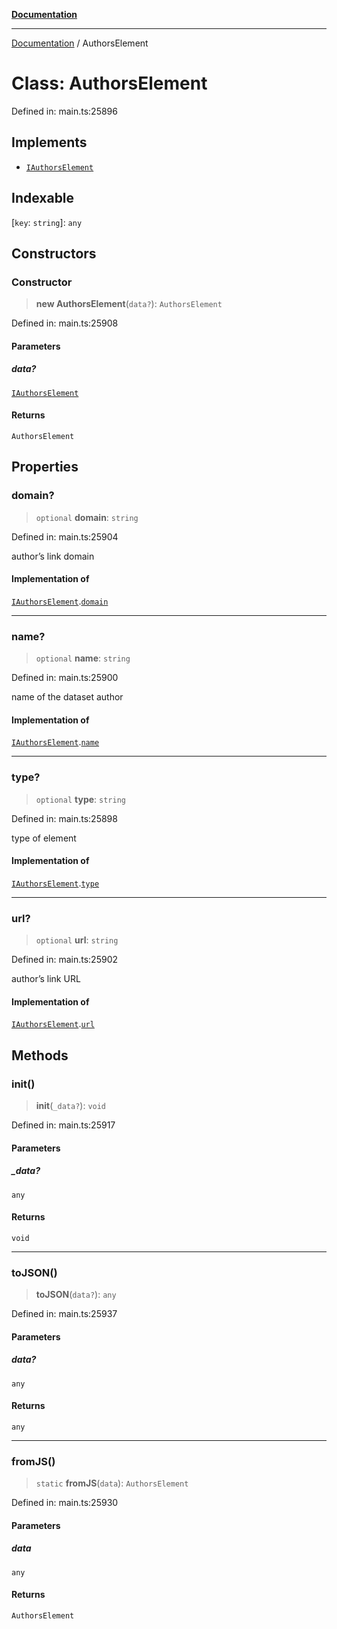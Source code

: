 [**Documentation**](../README.md)

***

[Documentation](../README.md) / AuthorsElement

# Class: AuthorsElement

Defined in: main.ts:25896

## Implements

- [`IAuthorsElement`](../interfaces/IAuthorsElement.md)

## Indexable

\[`key`: `string`\]: `any`

## Constructors

### Constructor

> **new AuthorsElement**(`data?`): `AuthorsElement`

Defined in: main.ts:25908

#### Parameters

##### data?

[`IAuthorsElement`](../interfaces/IAuthorsElement.md)

#### Returns

`AuthorsElement`

## Properties

### domain?

> `optional` **domain**: `string`

Defined in: main.ts:25904

author’s link domain

#### Implementation of

[`IAuthorsElement`](../interfaces/IAuthorsElement.md).[`domain`](../interfaces/IAuthorsElement.md#domain)

***

### name?

> `optional` **name**: `string`

Defined in: main.ts:25900

name of the dataset author

#### Implementation of

[`IAuthorsElement`](../interfaces/IAuthorsElement.md).[`name`](../interfaces/IAuthorsElement.md#name)

***

### type?

> `optional` **type**: `string`

Defined in: main.ts:25898

type of element

#### Implementation of

[`IAuthorsElement`](../interfaces/IAuthorsElement.md).[`type`](../interfaces/IAuthorsElement.md#type)

***

### url?

> `optional` **url**: `string`

Defined in: main.ts:25902

author’s link URL

#### Implementation of

[`IAuthorsElement`](../interfaces/IAuthorsElement.md).[`url`](../interfaces/IAuthorsElement.md#url)

## Methods

### init()

> **init**(`_data?`): `void`

Defined in: main.ts:25917

#### Parameters

##### \_data?

`any`

#### Returns

`void`

***

### toJSON()

> **toJSON**(`data?`): `any`

Defined in: main.ts:25937

#### Parameters

##### data?

`any`

#### Returns

`any`

***

### fromJS()

> `static` **fromJS**(`data`): `AuthorsElement`

Defined in: main.ts:25930

#### Parameters

##### data

`any`

#### Returns

`AuthorsElement`
